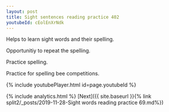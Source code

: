 ```yaml
---
layout: post
title: Sight sentences reading practice 402
youtubeId: cEolEnXrNdk
---
```

 
 
Helps to learn sight words and their spelling.

Opportunitiy to repeat the spelling. 

Practice spelling. 
 
Practice for spelling bee competitions. 
 
{% include youtubePlayer.html id=page.youtubeId %}
 
 
{% include analytics.html %} 
[Next]({{ site.baseurl }}{% link  split2/_posts/2019-11-28-Sight words reading practice 69.md%})
 
